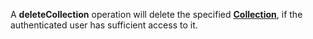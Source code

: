 <a name="deleteCollection"></a>A **deleteCollection** operation will delete the specified <a href="#collections">**Collection**</a>, if the authenticated user has sufficient access to it.

